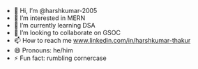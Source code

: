 - 👋 Hi, I’m @harshkumar-2005
- 👀 I’m interested in MERN
- 🌱 I’m currently learning DSA
- 💞️ I’m looking to collaborate on GSOC
- 📫 How to reach me www.linkedin.com/in/harshkumar-thakur
- 😄 Pronouns: he/him
- ⚡ Fun fact: rumbling cornercase

<!---
harshkumar-2005/harshkumar-2005 is a ✨ special ✨ repository because its `README.md` (this file) appears on your GitHub profile.
You can click the Preview link to take a look at your changes.
--->
